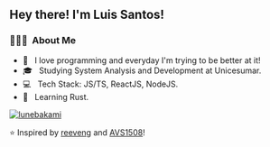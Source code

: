 <h2> Hey there! I'm Luis Santos!</h2>

<h3> 👨🏻‍💻 &nbsp;About Me </h3>

- 💖 &nbsp; I love programming and everyday I'm trying to be better at it!
- 🎓 &nbsp; Studying System Analysis and Development at Unicesumar.
- 💻 &nbsp; Tech Stack: JS/TS, ReactJS, NodeJS.
- 🌱 &nbsp; Learning Rust.

[![lunebakami](https://github-readme-stats.vercel.app/api/top-langs/?username=iuricode&hide=html&layout=compact&theme=default)](https://github.com/anuraghazra/github-readme-stats)

⭐️ Inspired by [reeveng](https://github.com/reeveng) and [AVS1508](https://github.com/AVS1508)!
